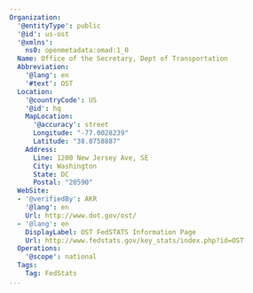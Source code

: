 ```yaml
---
Organization:
  '@entityType': public
  '@id': us-ost
  '@xmlns':
    ns0: openmetadata:omad:1_0
  Name: Office of the Secretary, Dept of Transportation
  Abbreviation:
    '@lang': en
    '#text': OST
  Location:
    '@countryCode': US
    '@id': hq
    MapLocation:
      '@accuracy': street
      Longitude: "-77.0028239"
      Latitude: "38.8758887"
    Address:
      Line: 1200 New Jersey Ave, SE
      City: Washington
      State: DC
      Postal: "20590"
  WebSite:
  - '@verifiedBy': AKR
    '@lang': en
    Url: http://www.dot.gov/ost/
  - '@lang': en
    DisplayLabel: OST FedSTATS Information Page
    Url: http://www.fedstats.gov/key_stats/index.php?id=OST
  Operations:
    '@scope': national
  Tags:
    Tag: FedStats
...
```

